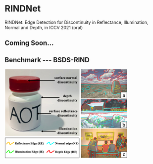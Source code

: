 # RINDNet
RINDNet: Edge Detection for Discontinuity in Reflectance, Illumination, Normal and Depth, in ICCV 2021 (oral)

## Coming Soon...


## Benchmark --- BSDS-RIND

<img src="fig/examples.png" width="400">

